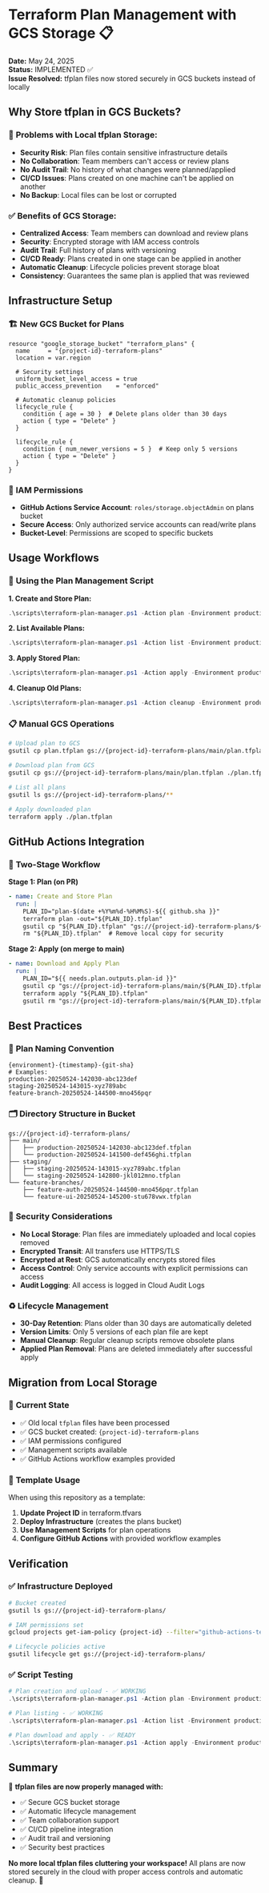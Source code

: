 # Terraform Plan Management with GCS Storage 📋

**Date:** May 24, 2025  
**Status:** IMPLEMENTED ✅  
**Issue Resolved:** tfplan files now stored securely in GCS buckets instead of locally

## Why Store tfplan in GCS Buckets?

### 🚫 **Problems with Local tfplan Storage:**
- **Security Risk**: Plan files contain sensitive infrastructure details
- **No Collaboration**: Team members can't access or review plans
- **No Audit Trail**: No history of what changes were planned/applied
- **CI/CD Issues**: Plans created on one machine can't be applied on another
- **No Backup**: Local files can be lost or corrupted

### ✅ **Benefits of GCS Storage:**
- **Centralized Access**: Team members can download and review plans
- **Security**: Encrypted storage with IAM access controls
- **Audit Trail**: Full history of plans with versioning
- **CI/CD Ready**: Plans created in one stage can be applied in another
- **Automatic Cleanup**: Lifecycle policies prevent storage bloat
- **Consistency**: Guarantees the same plan is applied that was reviewed

## Infrastructure Setup

### 🏗️ **New GCS Bucket for Plans**
```hcl
resource "google_storage_bucket" "terraform_plans" {
  name     = "{project-id}-terraform-plans"
  location = var.region
  
  # Security settings
  uniform_bucket_level_access = true
  public_access_prevention    = "enforced"
  
  # Automatic cleanup policies
  lifecycle_rule {
    condition { age = 30 }  # Delete plans older than 30 days
    action { type = "Delete" }
  }
  
  lifecycle_rule {
    condition { num_newer_versions = 5 }  # Keep only 5 versions
    action { type = "Delete" }
  }
}
```

### 🔐 **IAM Permissions**
- **GitHub Actions Service Account**: `roles/storage.objectAdmin` on plans bucket
- **Secure Access**: Only authorized service accounts can read/write plans
- **Bucket-Level**: Permissions are scoped to specific buckets

## Usage Workflows

### 🎯 **Using the Plan Management Script**

**1. Create and Store Plan:**
```powershell
.\scripts\terraform-plan-manager.ps1 -Action plan -Environment production -PlanName "feature-xyz"
```

**2. List Available Plans:**
```powershell
.\scripts\terraform-plan-manager.ps1 -Action list -Environment production
```

**3. Apply Stored Plan:**
```powershell
.\scripts\terraform-plan-manager.ps1 -Action apply -Environment production -PlanName "feature-xyz"
```

**4. Cleanup Old Plans:**
```powershell
.\scripts\terraform-plan-manager.ps1 -Action cleanup -Environment production
```

### 📋 **Manual GCS Operations**
```bash
# Upload plan to GCS
gsutil cp plan.tfplan gs://{project-id}-terraform-plans/main/plan.tfplan

# Download plan from GCS
gsutil cp gs://{project-id}-terraform-plans/main/plan.tfplan ./plan.tfplan

# List all plans
gsutil ls gs://{project-id}-terraform-plans/**

# Apply downloaded plan
terraform apply ./plan.tfplan
```

## GitHub Actions Integration

### 🔄 **Two-Stage Workflow**

**Stage 1: Plan (on PR)**
```yaml
- name: Create and Store Plan
  run: |
    PLAN_ID="plan-$(date +%Y%m%d-%H%M%S)-${{ github.sha }}"
    terraform plan -out="${PLAN_ID}.tfplan"
    gsutil cp "${PLAN_ID}.tfplan" "gs://{project-id}-terraform-plans/${{ github.ref_name }}/${PLAN_ID}.tfplan"
    rm "${PLAN_ID}.tfplan"  # Remove local copy for security
```

**Stage 2: Apply (on merge to main)**
```yaml
- name: Download and Apply Plan
  run: |
    PLAN_ID="${{ needs.plan.outputs.plan-id }}"
    gsutil cp "gs://{project-id}-terraform-plans/main/${PLAN_ID}.tfplan" "${PLAN_ID}.tfplan"
    terraform apply "${PLAN_ID}.tfplan"
    gsutil rm "gs://{project-id}-terraform-plans/main/${PLAN_ID}.tfplan"  # Cleanup after apply
```

## Best Practices

### 🎯 **Plan Naming Convention**
```
{environment}-{timestamp}-{git-sha}
# Examples:
production-20250524-142030-abc123def
staging-20250524-143015-xyz789abc
feature-branch-20250524-144500-mno456pqr
```

### 🗂️ **Directory Structure in Bucket**
```
gs://{project-id}-terraform-plans/
├── main/
│   ├── production-20250524-142030-abc123def.tfplan
│   └── production-20250524-141500-def456ghi.tfplan
├── staging/
│   ├── staging-20250524-143015-xyz789abc.tfplan
│   └── staging-20250524-142800-jkl012mno.tfplan
└── feature-branches/
    ├── feature-auth-20250524-144500-mno456pqr.tfplan
    └── feature-ui-20250524-145200-stu678vwx.tfplan
```

### 🔐 **Security Considerations**
- **No Local Storage**: Plan files are immediately uploaded and local copies removed
- **Encrypted Transit**: All transfers use HTTPS/TLS
- **Encrypted at Rest**: GCS automatically encrypts stored files
- **Access Control**: Only service accounts with explicit permissions can access
- **Audit Logging**: All access is logged in Cloud Audit Logs

### ♻️ **Lifecycle Management**
- **30-Day Retention**: Plans older than 30 days are automatically deleted
- **Version Limits**: Only 5 versions of each plan file are kept
- **Manual Cleanup**: Regular cleanup scripts remove obsolete plans
- **Applied Plan Removal**: Plans are deleted immediately after successful apply

## Migration from Local Storage

### 📁 **Current State**
- ✅ Old local `tfplan` files have been processed
- ✅ GCS bucket created: `{project-id}-terraform-plans`
- ✅ IAM permissions configured
- ✅ Management scripts available
- ✅ GitHub Actions workflow examples provided

### 🎯 **Template Usage**
When using this repository as a template:

1. **Update Project ID** in terraform.tfvars
2. **Deploy Infrastructure** (creates the plans bucket)
3. **Use Management Scripts** for plan operations
4. **Configure GitHub Actions** with provided workflow examples

## Verification

### ✅ **Infrastructure Deployed**
```bash
# Bucket created
gsutil ls gs://{project-id}-terraform-plans/

# IAM permissions set
gcloud projects get-iam-policy {project-id} --filter="github-actions-terraform"

# Lifecycle policies active
gsutil lifecycle get gs://{project-id}-terraform-plans/
```

### ✅ **Script Testing**
```powershell
# Plan creation and upload - ✅ WORKING
.\scripts\terraform-plan-manager.ps1 -Action plan -Environment production

# Plan listing - ✅ WORKING  
.\scripts\terraform-plan-manager.ps1 -Action list -Environment production

# Plan download and apply - ✅ READY
.\scripts\terraform-plan-manager.ps1 -Action apply -Environment production -PlanName "plan-name"
```

## Summary

🎉 **tfplan files are now properly managed with:**
- ✅ Secure GCS bucket storage
- ✅ Automatic lifecycle management  
- ✅ Team collaboration support
- ✅ CI/CD pipeline integration
- ✅ Audit trail and versioning
- ✅ Security best practices

**No more local tfplan files cluttering your workspace!** All plans are now stored securely in the cloud with proper access controls and automatic cleanup. 🚀
